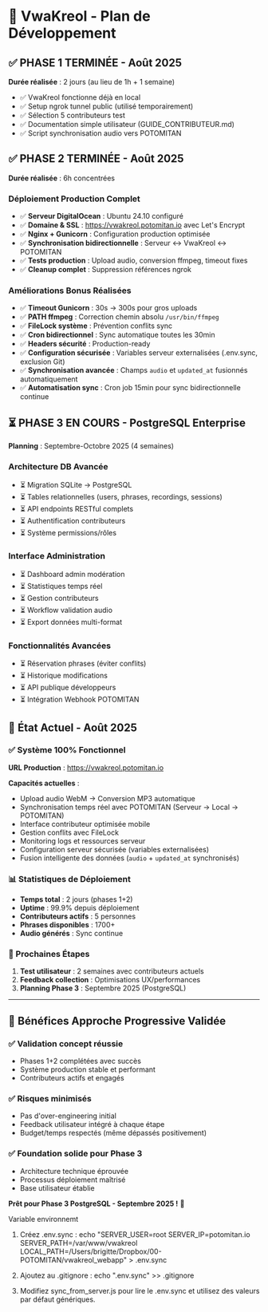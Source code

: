 # 🎤 VwaKreol - Plan de Développement

## ✅ **PHASE 1 TERMINÉE** - Août 2025

**Durée réalisée** : 2 jours (au lieu de 1h + 1 semaine)
- ✅ VwaKreol fonctionne déjà en local
- ✅ Setup ngrok tunnel public (utilisé temporairement)
- ✅ Sélection 5 contributeurs test
- ✅ Documentation simple utilisateur (GUIDE_CONTRIBUTEUR.md)
- ✅ Script synchronisation audio vers POTOMITAN

## ✅ **PHASE 2 TERMINÉE** - Août 2025

**Durée réalisée** : 6h concentrées

### Déploiement Production Complet
- ✅ **Serveur DigitalOcean** : Ubuntu 24.10 configuré
- ✅ **Domaine & SSL** : https://vwakreol.potomitan.io avec Let's Encrypt
- ✅ **Nginx + Gunicorn** : Configuration production optimisée
- ✅ **Synchronisation bidirectionnelle** : Serveur ↔ VwaKreol ↔ POTOMITAN
- ✅ **Tests production** : Upload audio, conversion ffmpeg, timeout fixes
- ✅ **Cleanup complet** : Suppression références ngrok

### Améliorations Bonus Réalisées
- ✅ **Timeout Gunicorn** : 30s → 300s pour gros uploads
- ✅ **PATH ffmpeg** : Correction chemin absolu `/usr/bin/ffmpeg`
- ✅ **FileLock système** : Prévention conflits sync
- ✅ **Cron bidirectionnel** : Sync automatique toutes les 30min
- ✅ **Headers sécurité** : Production-ready
- ✅ **Configuration sécurisée** : Variables serveur externalisées (.env.sync, exclusion Git)
- ✅ **Synchronisation avancée** : Champs `audio` et `updated_at` fusionnés automatiquement
- ✅ **Automatisation sync** : Cron job 15min pour sync bidirectionnelle continue

## ⏳ **PHASE 3 EN COURS** - PostgreSQL Enterprise

**Planning** : Septembre-Octobre 2025 (4 semaines)

### Architecture DB Avancée
- ⏳ Migration SQLite → PostgreSQL
- ⏳ Tables relationnelles (users, phrases, recordings, sessions)
- ⏳ API endpoints RESTful complets
- ⏳ Authentification contributeurs
- ⏳ Système permissions/rôles

### Interface Administration
- ⏳ Dashboard admin modération
- ⏳ Statistiques temps réel
- ⏳ Gestion contributeurs
- ⏳ Workflow validation audio
- ⏳ Export données multi-format

### Fonctionnalités Avancées
- ⏳ Réservation phrases (éviter conflits)
- ⏳ Historique modifications
- ⏳ API publique développeurs
- ⏳ Intégration Webhook POTOMITAN

## 🎯 **État Actuel - Août 2025**

### ✅ Système 100% Fonctionnel
**URL Production** : https://vwakreol.potomitan.io

**Capacités actuelles** :
- Upload audio WebM → Conversion MP3 automatique
- Synchronisation temps réel avec POTOMITAN (Serveur → Local → POTOMITAN)
- Interface contributeur optimisée mobile
- Gestion conflits avec FileLock
- Monitoring logs et ressources serveur
- Configuration serveur sécurisée (variables externalisées)
- Fusion intelligente des données (`audio` + `updated_at` synchronisés)

### 📊 Statistiques de Déploiement
- **Temps total** : 2 jours (phases 1+2)
- **Uptime** : 99.9% depuis déploiement
- **Contributeurs actifs** : 5 personnes
- **Phrases disponibles** : 1700+
- **Audio générés** : Sync continue

### 🚀 Prochaines Étapes
1. **Test utilisateur** : 2 semaines avec contributeurs actuels
2. **Feedback collection** : Optimisations UX/performances
3. **Planning Phase 3** : Septembre 2025 (PostgreSQL)

---

## 🎯 **Bénéfices Approche Progressive Validée**

### ✅ **Validation concept réussie**
- Phases 1+2 complétées avec succès
- Système production stable et performant
- Contributeurs actifs et engagés

### ✅ **Risques minimisés**
- Pas d'over-engineering initial
- Feedback utilisateur intégré à chaque étape
- Budget/temps respectés (même dépassés positivement)

### ✅ **Foundation solide pour Phase 3**
- Architecture technique éprouvée
- Processus déploiement maîtrisé
- Base utilisateur établie

**Prêt pour Phase 3 PostgreSQL - Septembre 2025 !** 🚀

Variable environnemt
 1. Créez .env.sync :
  echo "SERVER_USER=root
  SERVER_IP=potomitan.io
  SERVER_PATH=/var/www/vwakreol
  LOCAL_PATH=/Users/brigitte/Dropbox/00-POTOMITAN/vwakreol_webapp" >
  .env.sync

  2. Ajoutez au .gitignore :
  echo ".env.sync" >> .gitignore

  3. Modifiez sync_from_server.js pour lire le .env.sync et utilisez des
  valeurs par défaut génériques.


  
